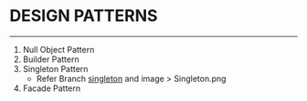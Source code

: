 # DESIGN PATTERNS

---

1. Null Object Pattern
2. Builder Pattern
3. Singleton Pattern
   - Refer Branch [singleton](https://github.com/debaprasad21/design-patterns/tree/singleton) and image > Singleton.png
4. Facade Pattern
